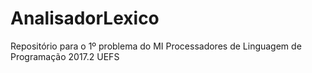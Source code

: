 # AnalisadorLexico
Repositório para o 1º problema do MI Processadores de Linguagem de Programação 2017.2 UEFS
